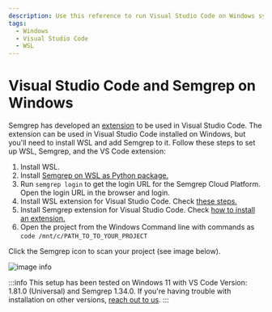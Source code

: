 ```yaml
---
description: Use this reference to run Visual Studio Code on Windows systems with the Semgrep extension.
tags:
  - Windows
  - Visual Studio Code
  - WSL
---
```


# Visual Studio Code and Semgrep on Windows
Semgrep has developed an [extension](https://semgrep.dev/docs/extensions/semgrep-vs-code/) to be used in Visual Studio Code. 
The extension can be used in Visual Studio Code installed on Windows, but you'll need to install WSL and add Semgrep to it.
Follow these steps to set up WSL, Semgrep, and the VS Code extension:

1. Install WSL. 
2. Install [Semgrep on WSL as Python package.](https://semgrep.dev/docs/getting-started/#installing-and-running-semgrep-locally)
3. Run `semgrep login` to get the login URL for the Semgrep Cloud Platform. Open the login URL in the browser and login.
4. Install WSL extension for Visual Studio Code. Check [these steps.](https://code.visualstudio.com/docs/remote/wsl)
5. Install Semgrep extension for Visual Studio Code. Check [how to install an extension.](https://code.visualstudio.com/docs/editor/extension-marketplace#_install-an-extension)
6. Open the project from the Windows Command line with commands as `code /mnt/c/PATH_TO_TO_YOUR_PROJECT`

Click the Semgrep icon to scan your project (see image below).

![image info](/img/kb/vscode-windows.png)

:::info
This setup has been tested on Windows 11 with VS Code Version: 1.81.0 (Universal) and Semgrep 1.34.0. If you're having trouble with installation on other versions, [reach out to us](/docs/support). 
:::